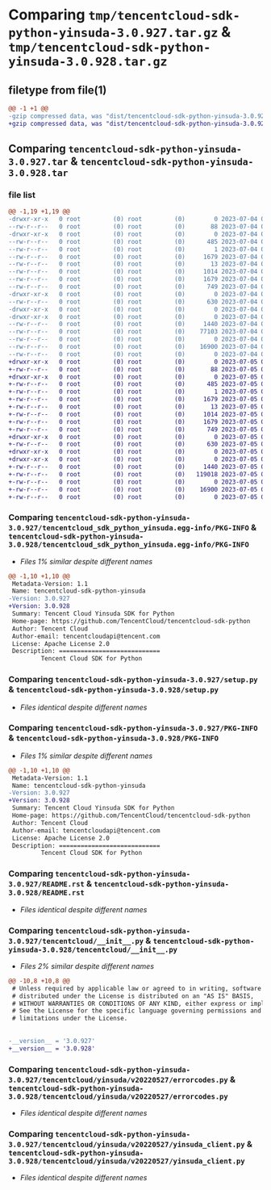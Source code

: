 # Comparing `tmp/tencentcloud-sdk-python-yinsuda-3.0.927.tar.gz` & `tmp/tencentcloud-sdk-python-yinsuda-3.0.928.tar.gz`

## filetype from file(1)

```diff
@@ -1 +1 @@
-gzip compressed data, was "dist/tencentcloud-sdk-python-yinsuda-3.0.927.tar", last modified: Tue Jul  4 00:34:22 2023, max compression
+gzip compressed data, was "dist/tencentcloud-sdk-python-yinsuda-3.0.928.tar", last modified: Wed Jul  5 00:38:08 2023, max compression
```

## Comparing `tencentcloud-sdk-python-yinsuda-3.0.927.tar` & `tencentcloud-sdk-python-yinsuda-3.0.928.tar`

### file list

```diff
@@ -1,19 +1,19 @@
-drwxr-xr-x   0 root         (0) root         (0)        0 2023-07-04 00:34:22.000000 tencentcloud-sdk-python-yinsuda-3.0.927/
--rw-r--r--   0 root         (0) root         (0)       88 2023-07-04 00:34:22.000000 tencentcloud-sdk-python-yinsuda-3.0.927/setup.cfg
-drwxr-xr-x   0 root         (0) root         (0)        0 2023-07-04 00:34:22.000000 tencentcloud-sdk-python-yinsuda-3.0.927/tencentcloud_sdk_python_yinsuda.egg-info/
--rw-r--r--   0 root         (0) root         (0)      485 2023-07-04 00:34:22.000000 tencentcloud-sdk-python-yinsuda-3.0.927/tencentcloud_sdk_python_yinsuda.egg-info/SOURCES.txt
--rw-r--r--   0 root         (0) root         (0)        1 2023-07-04 00:34:22.000000 tencentcloud-sdk-python-yinsuda-3.0.927/tencentcloud_sdk_python_yinsuda.egg-info/dependency_links.txt
--rw-r--r--   0 root         (0) root         (0)     1679 2023-07-04 00:34:22.000000 tencentcloud-sdk-python-yinsuda-3.0.927/tencentcloud_sdk_python_yinsuda.egg-info/PKG-INFO
--rw-r--r--   0 root         (0) root         (0)       13 2023-07-04 00:34:22.000000 tencentcloud-sdk-python-yinsuda-3.0.927/tencentcloud_sdk_python_yinsuda.egg-info/top_level.txt
--rw-r--r--   0 root         (0) root         (0)     1014 2023-07-04 00:34:22.000000 tencentcloud-sdk-python-yinsuda-3.0.927/setup.py
--rw-r--r--   0 root         (0) root         (0)     1679 2023-07-04 00:34:22.000000 tencentcloud-sdk-python-yinsuda-3.0.927/PKG-INFO
--rw-r--r--   0 root         (0) root         (0)      749 2023-07-04 00:34:22.000000 tencentcloud-sdk-python-yinsuda-3.0.927/README.rst
-drwxr-xr-x   0 root         (0) root         (0)        0 2023-07-04 00:34:22.000000 tencentcloud-sdk-python-yinsuda-3.0.927/tencentcloud/
--rw-r--r--   0 root         (0) root         (0)      630 2023-07-04 00:34:22.000000 tencentcloud-sdk-python-yinsuda-3.0.927/tencentcloud/__init__.py
-drwxr-xr-x   0 root         (0) root         (0)        0 2023-07-04 00:34:22.000000 tencentcloud-sdk-python-yinsuda-3.0.927/tencentcloud/yinsuda/
-drwxr-xr-x   0 root         (0) root         (0)        0 2023-07-04 00:34:22.000000 tencentcloud-sdk-python-yinsuda-3.0.927/tencentcloud/yinsuda/v20220527/
--rw-r--r--   0 root         (0) root         (0)     1440 2023-07-04 00:34:22.000000 tencentcloud-sdk-python-yinsuda-3.0.927/tencentcloud/yinsuda/v20220527/errorcodes.py
--rw-r--r--   0 root         (0) root         (0)    77103 2023-07-04 00:34:22.000000 tencentcloud-sdk-python-yinsuda-3.0.927/tencentcloud/yinsuda/v20220527/models.py
--rw-r--r--   0 root         (0) root         (0)        0 2023-07-04 00:34:22.000000 tencentcloud-sdk-python-yinsuda-3.0.927/tencentcloud/yinsuda/v20220527/__init__.py
--rw-r--r--   0 root         (0) root         (0)    16900 2023-07-04 00:34:22.000000 tencentcloud-sdk-python-yinsuda-3.0.927/tencentcloud/yinsuda/v20220527/yinsuda_client.py
--rw-r--r--   0 root         (0) root         (0)        0 2023-07-04 00:34:22.000000 tencentcloud-sdk-python-yinsuda-3.0.927/tencentcloud/yinsuda/__init__.py
+drwxr-xr-x   0 root         (0) root         (0)        0 2023-07-05 00:38:08.000000 tencentcloud-sdk-python-yinsuda-3.0.928/
+-rw-r--r--   0 root         (0) root         (0)       88 2023-07-05 00:38:08.000000 tencentcloud-sdk-python-yinsuda-3.0.928/setup.cfg
+drwxr-xr-x   0 root         (0) root         (0)        0 2023-07-05 00:38:08.000000 tencentcloud-sdk-python-yinsuda-3.0.928/tencentcloud_sdk_python_yinsuda.egg-info/
+-rw-r--r--   0 root         (0) root         (0)      485 2023-07-05 00:38:08.000000 tencentcloud-sdk-python-yinsuda-3.0.928/tencentcloud_sdk_python_yinsuda.egg-info/SOURCES.txt
+-rw-r--r--   0 root         (0) root         (0)        1 2023-07-05 00:38:08.000000 tencentcloud-sdk-python-yinsuda-3.0.928/tencentcloud_sdk_python_yinsuda.egg-info/dependency_links.txt
+-rw-r--r--   0 root         (0) root         (0)     1679 2023-07-05 00:38:08.000000 tencentcloud-sdk-python-yinsuda-3.0.928/tencentcloud_sdk_python_yinsuda.egg-info/PKG-INFO
+-rw-r--r--   0 root         (0) root         (0)       13 2023-07-05 00:38:08.000000 tencentcloud-sdk-python-yinsuda-3.0.928/tencentcloud_sdk_python_yinsuda.egg-info/top_level.txt
+-rw-r--r--   0 root         (0) root         (0)     1014 2023-07-05 00:38:08.000000 tencentcloud-sdk-python-yinsuda-3.0.928/setup.py
+-rw-r--r--   0 root         (0) root         (0)     1679 2023-07-05 00:38:08.000000 tencentcloud-sdk-python-yinsuda-3.0.928/PKG-INFO
+-rw-r--r--   0 root         (0) root         (0)      749 2023-07-05 00:38:08.000000 tencentcloud-sdk-python-yinsuda-3.0.928/README.rst
+drwxr-xr-x   0 root         (0) root         (0)        0 2023-07-05 00:38:08.000000 tencentcloud-sdk-python-yinsuda-3.0.928/tencentcloud/
+-rw-r--r--   0 root         (0) root         (0)      630 2023-07-05 00:38:08.000000 tencentcloud-sdk-python-yinsuda-3.0.928/tencentcloud/__init__.py
+drwxr-xr-x   0 root         (0) root         (0)        0 2023-07-05 00:38:08.000000 tencentcloud-sdk-python-yinsuda-3.0.928/tencentcloud/yinsuda/
+drwxr-xr-x   0 root         (0) root         (0)        0 2023-07-05 00:38:08.000000 tencentcloud-sdk-python-yinsuda-3.0.928/tencentcloud/yinsuda/v20220527/
+-rw-r--r--   0 root         (0) root         (0)     1440 2023-07-05 00:38:08.000000 tencentcloud-sdk-python-yinsuda-3.0.928/tencentcloud/yinsuda/v20220527/errorcodes.py
+-rw-r--r--   0 root         (0) root         (0)   119018 2023-07-05 00:38:08.000000 tencentcloud-sdk-python-yinsuda-3.0.928/tencentcloud/yinsuda/v20220527/models.py
+-rw-r--r--   0 root         (0) root         (0)        0 2023-07-05 00:38:08.000000 tencentcloud-sdk-python-yinsuda-3.0.928/tencentcloud/yinsuda/v20220527/__init__.py
+-rw-r--r--   0 root         (0) root         (0)    16900 2023-07-05 00:38:08.000000 tencentcloud-sdk-python-yinsuda-3.0.928/tencentcloud/yinsuda/v20220527/yinsuda_client.py
+-rw-r--r--   0 root         (0) root         (0)        0 2023-07-05 00:38:08.000000 tencentcloud-sdk-python-yinsuda-3.0.928/tencentcloud/yinsuda/__init__.py
```

### Comparing `tencentcloud-sdk-python-yinsuda-3.0.927/tencentcloud_sdk_python_yinsuda.egg-info/PKG-INFO` & `tencentcloud-sdk-python-yinsuda-3.0.928/tencentcloud_sdk_python_yinsuda.egg-info/PKG-INFO`

 * *Files 1% similar despite different names*

```diff
@@ -1,10 +1,10 @@
 Metadata-Version: 1.1
 Name: tencentcloud-sdk-python-yinsuda
-Version: 3.0.927
+Version: 3.0.928
 Summary: Tencent Cloud Yinsuda SDK for Python
 Home-page: https://github.com/TencentCloud/tencentcloud-sdk-python
 Author: Tencent Cloud
 Author-email: tencentcloudapi@tencent.com
 License: Apache License 2.0
 Description: ============================
         Tencent Cloud SDK for Python
```

### Comparing `tencentcloud-sdk-python-yinsuda-3.0.927/setup.py` & `tencentcloud-sdk-python-yinsuda-3.0.928/setup.py`

 * *Files identical despite different names*

### Comparing `tencentcloud-sdk-python-yinsuda-3.0.927/PKG-INFO` & `tencentcloud-sdk-python-yinsuda-3.0.928/PKG-INFO`

 * *Files 1% similar despite different names*

```diff
@@ -1,10 +1,10 @@
 Metadata-Version: 1.1
 Name: tencentcloud-sdk-python-yinsuda
-Version: 3.0.927
+Version: 3.0.928
 Summary: Tencent Cloud Yinsuda SDK for Python
 Home-page: https://github.com/TencentCloud/tencentcloud-sdk-python
 Author: Tencent Cloud
 Author-email: tencentcloudapi@tencent.com
 License: Apache License 2.0
 Description: ============================
         Tencent Cloud SDK for Python
```

### Comparing `tencentcloud-sdk-python-yinsuda-3.0.927/README.rst` & `tencentcloud-sdk-python-yinsuda-3.0.928/README.rst`

 * *Files identical despite different names*

### Comparing `tencentcloud-sdk-python-yinsuda-3.0.927/tencentcloud/__init__.py` & `tencentcloud-sdk-python-yinsuda-3.0.928/tencentcloud/__init__.py`

 * *Files 2% similar despite different names*

```diff
@@ -10,8 +10,8 @@
 # Unless required by applicable law or agreed to in writing, software
 # distributed under the License is distributed on an "AS IS" BASIS,
 # WITHOUT WARRANTIES OR CONDITIONS OF ANY KIND, either express or implied.
 # See the License for the specific language governing permissions and
 # limitations under the License.
 
 
-__version__ = '3.0.927'
+__version__ = '3.0.928'
```

### Comparing `tencentcloud-sdk-python-yinsuda-3.0.927/tencentcloud/yinsuda/v20220527/errorcodes.py` & `tencentcloud-sdk-python-yinsuda-3.0.928/tencentcloud/yinsuda/v20220527/errorcodes.py`

 * *Files identical despite different names*

### Comparing `tencentcloud-sdk-python-yinsuda-3.0.927/tencentcloud/yinsuda/v20220527/yinsuda_client.py` & `tencentcloud-sdk-python-yinsuda-3.0.928/tencentcloud/yinsuda/v20220527/yinsuda_client.py`

 * *Files identical despite different names*

